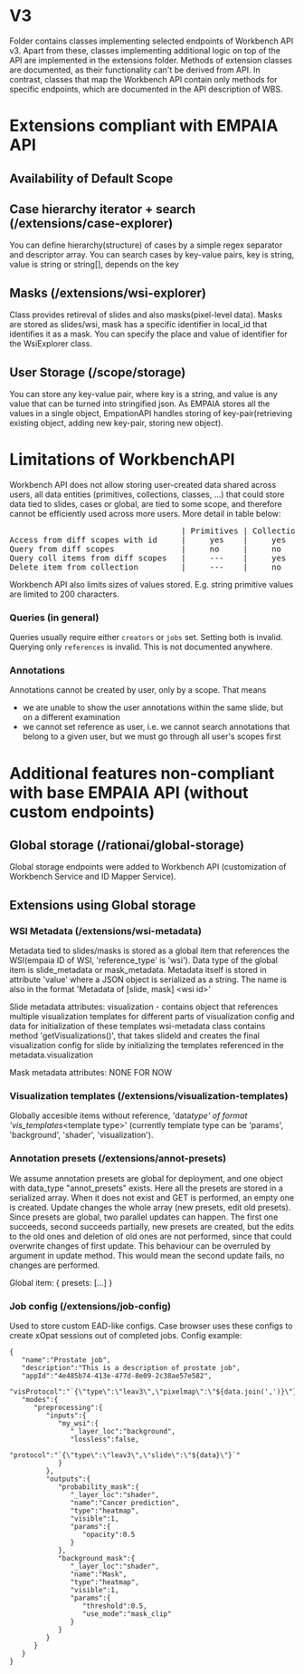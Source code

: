 # V3

Folder contains classes implementing selected endpoints of Workbench API v3. Apart from these, classes implementing additional logic on top of the API are implemented in the extensions folder.
Methods of extension classes are documented, as their functionality can't be derived from API. In contrast, classes that map the Workbench API contain only methods for specific endpoints, which are documented in the API description of WBS.

# Extensions compliant with EMPAIA API

## Availability of Default Scope

## Case hierarchy iterator + search (/extensions/case-explorer)

You can define hierarchy(structure) of cases by a simple regex separator and descriptor array.
You can search cases by key-value pairs, key is string, value is string or string[], depends on the key

## Masks (/extensions/wsi-explorer)

Class provides retireval of slides and also masks(pixel-level data).
Masks are stored as slides/wsi, mask has a specific identifier in local_id that identifies it as a mask. You can specify the place and value of identifier for the WsiExplorer class.

## User Storage (/scope/storage)

You can store any key-value pair, where key is a string, and value is any value that can be turned into stringified json. As EMPAIA stores all the values in a single object, EmpationAPI handles storing of key-pair(retrieving existing object, adding new key-pair, storing new object).

# Limitations of WorkbenchAPI

Workbench API does not allow storing user-created data shared across users, all data entities (primitives, collections, classes, ...) that could store data tied to slides, cases or global, are tied to some scope, and therefore cannot be efficiently used across more users. More detail in table below:

<pre>
                                    | Primitives | Collections | Class |
Access from diff scopes with id     |     yes    |     yes     |  yes  |
Query from diff scopes              |     no     |     no      |  no   |    - valid creator_id(scope) or job id required in query
Query coll items from diff scopes   |     ---    |     yes     |  ---  |    - only references needed to query collection items, you need to know collectionId though
Delete item from collection         |     ---    |     no      |  ---  |    - cannot delete item from collection of different scope, this blocks update of shared data
</pre>

Workbench API also limits sizes of values stored. E.g. string primitive values are limited to 200 characters.

### Queries (in general)

Queries usually require either `creators` or `jobs` set. Setting both is invalid. Querying only
`references` is invalid. This is not documented anywhere.

### Annotations

Annotations cannot be created by user, only by a scope. That means

- we are unable to show the user annotations within the same slide, but on a different examination
- we cannot set reference as user, i.e. we cannot search annotations that belong to a given user,
  but we must go through all user's scopes first

# Additional features non-compliant with base EMPAIA API (without custom endpoints)

## Global storage (/rationai/global-storage)

Global storage endpoints were added to Workbench API (customization of Workbench Service and ID Mapper Service).

## Extensions using Global storage

### WSI Metadata (/extensions/wsi-metadata)

Metadata tied to slides/masks is stored as a global item that references the WSI(empaia ID of WSI, 'reference_type' is 'wsi'). Data type of the global item is slide_metadata or mask_metadata.
Metadata itself is stored in attribute 'value' where a JSON object is serialized as a string. The name is also in the format 'Metadata of [slide, mask] &lt;wsi id&gt;'

Slide metadata attributes:
visualization - contains object that references multiple visualization templates for different parts of visualization config and data for initialization of these templates
wsi-metadata class contains method 'getVisualizations()', that takes slideId and creates the final visualization config for slide by initializing the templates referenced in the metadata.visualization

Mask metadata attributes:
NONE FOR NOW

### Visualization templates (/extensions/visualization-templates)

Globally accesible items without reference, 'data*type' of format 'vis_templates*&lt;template type&gt;' (currently template type can be 'params', 'background', 'shader', 'visualization').

### Annotation presets (/extensions/annot-presets)

We assume annotation presets are global for deployment, and one object with data_type "annot_presets" exists. Here all the presets are stored in a serialized array. When it does not exist and GET is performed, an empty one is created. Update changes the whole array (new presets, edit old presets). Since presets are global, two parallel updates can happen. The first one succeeds, second succeeds partially, new presets are created, but the edits to the old ones and deletion of old ones are not performed, since that could overwrite changes of first update. This behaviour can be overruled by argument in update method. This would mean the second update fails, no changes are performed.

Global item:
{
presets: [...]
}

### Job config (/extensions/job-config)

Used to store custom EAD-like configs. Case browser uses these configs to create xOpat sessions out of completed jobs.
Config example:

```
{
   "name":"Prostate job",
   "description":"This is a description of prostate job",
   "appId":"4e485b74-413e-477d-8e09-2c38ae57e582",
   "visProtocol":"`{\"type\":\"leav3\",\"pixelmap\":\"${data.join(',')}\"}`",
   "modes":{
      "preprocessing":{
         "inputs":{
            "my_wsi":{
               "_layer_loc":"background",
               "lossless":false,
               "protocol":"`{\"type\":\"leav3\",\"slide\":\"${data}\"}`"
            }
         },
         "outputs":{
            "probability_mask":{
               "_layer_loc":"shader",
               "name":"Cancer prediction",
               "type":"heatmap",
               "visible":1,
               "params":{
                  "opacity":0.5
               }
            },
            "background_mask":{
               "_layer_loc":"shader",
               "name":"Mask",
               "type":"heatmap",
               "visible":1,
               "params":{
                  "threshold":0.5,
                  "use_mode":"mask_clip"
               }
            }
         }
      }
   }
}
```
